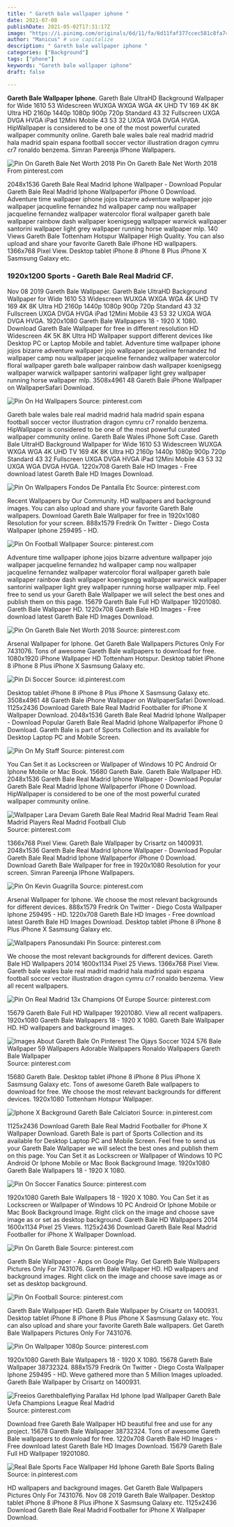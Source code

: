 ```yaml
---
title: " Gareth bale wallpaper iphone "
date: 2021-07-08
publishDate: 2021-05-02T17:31:17Z
image: "https://i.pinimg.com/originals/6d/11/fa/6d11faf377ccec581c8fa748b2410640.jpg"
author: "Manicus" # use capitalize
description: " Gareth bale wallpaper iphone "
categories: ["Background"]
tags: ["phone"]
keywords: "Gareth bale wallpaper iphone"
draft: false

---
```



**Gareth Bale Wallpaper Iphone**. Gareth Bale UltraHD Background Wallpaper for Wide 1610 53 Widescreen WUXGA WXGA WGA 4K UHD TV 169 4K 8K Ultra HD 2160p 1440p 1080p 900p 720p Standard 43 32 Fullscreen UXGA DVGA HVGA iPad 12Mini Mobile 43 53 32 UXGA WGA DVGA HVGA. HipWallpaper is considered to be one of the most powerful curated wallpaper community online. Gareth bale wales bale real madrid madrid hala madrid spain espana football soccer vector illustration dragon cymru cr7 ronaldo benzema. Simran Pareenja IPhone Wallpapers.

![Pin On Gareth Bale Net Worth 2018](https://i.pinimg.com/originals/5d/f7/3b/5df73b95530a712198cdf421ab2694d5.jpg "Pin On Gareth Bale Net Worth 2018")
Pin On Gareth Bale Net Worth 2018 From pinterest.com


2048x1536 Gareth Bale Real Madrid Iphone Wallpaper - Download Popular Gareth Bale Real Madrid Iphone Wallpaperfor iPhone 0 Download. Adventure time wallpaper iphone jojos bizarre adventure wallpaper jojo wallpaper jacqueline fernandez hd wallpaper camp nou wallpaper jacqueline fernandez wallpaper watercolor floral wallpaper gareth bale wallpaper rainbow dash wallpaper koenigsegg wallpaper warwick wallpaper santorini wallpaper light grey wallpaper running horse wallpaper mlp. 140 Views Gareth Bale Tottenham Hotspur Wallpaper High Quality. You can also upload and share your favorite Gareth Bale iPhone HD wallpapers. 1366x768 Pixel View. Desktop tablet iPhone 8 iPhone 8 Plus iPhone X Sasmsung Galaxy etc.

### 1920x1200 Sports - Gareth Bale Real Madrid CF.

Nov 08 2019 Gareth Bale Wallpaper. Gareth Bale UltraHD Background Wallpaper for Wide 1610 53 Widescreen WUXGA WXGA WGA 4K UHD TV 169 4K 8K Ultra HD 2160p 1440p 1080p 900p 720p Standard 43 32 Fullscreen UXGA DVGA HVGA iPad 12Mini Mobile 43 53 32 UXGA WGA DVGA HVGA. 1920x1080 Gareth Bale Wallpapers 18 - 1920 X 1080. Download Gareth Bale Wallpaper for free in different resolution HD Widescreen 4K 5K 8K Ultra HD Wallpaper support different devices like Desktop PC or Laptop Mobile and tablet. Adventure time wallpaper iphone jojos bizarre adventure wallpaper jojo wallpaper jacqueline fernandez hd wallpaper camp nou wallpaper jacqueline fernandez wallpaper watercolor floral wallpaper gareth bale wallpaper rainbow dash wallpaper koenigsegg wallpaper warwick wallpaper santorini wallpaper light grey wallpaper running horse wallpaper mlp. 3508x4961 48 Gareth Bale iPhone Wallpaper on WallpaperSafari Download.


![Pin On Hd Wallpapers](https://i.pinimg.com/originals/80/84/0e/80840ec2f24469f55fd57afd773f5c2d.jpg "Pin On Hd Wallpapers")
Source: pinterest.com

Gareth bale wales bale real madrid madrid hala madrid spain espana football soccer vector illustration dragon cymru cr7 ronaldo benzema. HipWallpaper is considered to be one of the most powerful curated wallpaper community online. Gareth Bale Wales iPhone Soft Case. Gareth Bale UltraHD Background Wallpaper for Wide 1610 53 Widescreen WUXGA WXGA WGA 4K UHD TV 169 4K 8K Ultra HD 2160p 1440p 1080p 900p 720p Standard 43 32 Fullscreen UXGA DVGA HVGA iPad 12Mini Mobile 43 53 32 UXGA WGA DVGA HVGA. 1220x708 Gareth Bale HD Images - Free download latest Gareth Bale HD Images Download.

![Pin On Wallpapers Fondos De Pantalla Etc](https://i.pinimg.com/736x/be/a8/d4/bea8d4521cd3c9986760d2af767709b3.jpg "Pin On Wallpapers Fondos De Pantalla Etc")
Source: pinterest.com

Recent Wallpapers by Our Community. HD wallpapers and background images. You can also upload and share your favorite Gareth Bale wallpapers. Download Gareth Bale Wallpaper for free in 1920x1080 Resolution for your screen. 888x1579 Fredrik On Twitter - Diego Costa Wallpaper Iphone 259495 - HD.

![Pin On Football Wallpaper](https://i.pinimg.com/originals/48/a8/04/48a804cdee9b65d1188658c7b82d7562.png "Pin On Football Wallpaper")
Source: pinterest.com

Adventure time wallpaper iphone jojos bizarre adventure wallpaper jojo wallpaper jacqueline fernandez hd wallpaper camp nou wallpaper jacqueline fernandez wallpaper watercolor floral wallpaper gareth bale wallpaper rainbow dash wallpaper koenigsegg wallpaper warwick wallpaper santorini wallpaper light grey wallpaper running horse wallpaper mlp. Feel free to send us your Gareth Bale Wallpaper we will select the best ones and publish them on this page. 15679 Gareth Bale Full HD Wallpaper 19201080. Gareth Bale Wallpaper HD. 1220x708 Gareth Bale HD Images - Free download latest Gareth Bale HD Images Download.

![Pin On Gareth Bale Net Worth 2018](https://i.pinimg.com/originals/5d/f7/3b/5df73b95530a712198cdf421ab2694d5.jpg "Pin On Gareth Bale Net Worth 2018")
Source: pinterest.com

Arsenal Wallpaper for Iphone. Get Gareth Bale Wallpapers Pictures Only For 7431076. Tons of awesome Gareth Bale wallpapers to download for free. 1080x1920 iPhone Wallpaper HD Tottenham Hotspur. Desktop tablet iPhone 8 iPhone 8 Plus iPhone X Sasmsung Galaxy etc.

![Pin Di Soccer](https://i.pinimg.com/originals/ba/eb/19/baeb191c6050d24c96133451e5ca4d60.jpg "Pin Di Soccer")
Source: id.pinterest.com

Desktop tablet iPhone 8 iPhone 8 Plus iPhone X Sasmsung Galaxy etc. 3508x4961 48 Gareth Bale iPhone Wallpaper on WallpaperSafari Download. 1125x2436 Download Gareth Bale Real Madrid Footballer for iPhone X Wallpaper Download. 2048x1536 Gareth Bale Real Madrid Iphone Wallpaper - Download Popular Gareth Bale Real Madrid Iphone Wallpaperfor iPhone 0 Download. Gareth Bale is part of Sports Collection and its available for Desktop Laptop PC and Mobile Screen.

![Pin On My Staff](https://i.pinimg.com/originals/90/97/55/909755dd9cf58aee5cf55adf3bce39a9.jpg "Pin On My Staff")
Source: pinterest.com

You Can Set it as Lockscreen or Wallpaper of Windows 10 PC Android Or Iphone Mobile or Mac Book. 15680 Gareth Bale. Gareth Bale Wallpaper HD. 2048x1536 Gareth Bale Real Madrid Iphone Wallpaper - Download Popular Gareth Bale Real Madrid Iphone Wallpaperfor iPhone 0 Download. HipWallpaper is considered to be one of the most powerful curated wallpaper community online.

![Wallpaper Lara Devam Gareth Bale Real Madrid Real Madrid Team Real Madrid Players Real Madrid Football Club](https://i.pinimg.com/originals/2c/77/d4/2c77d4a7969561b26749ebd8d9a7ad22.jpg "Wallpaper Lara Devam Gareth Bale Real Madrid Real Madrid Team Real Madrid Players Real Madrid Football Club")
Source: pinterest.com

1366x768 Pixel View. Gareth Bale Wallpaper by Crisartz on 1400931. 2048x1536 Gareth Bale Real Madrid Iphone Wallpaper - Download Popular Gareth Bale Real Madrid Iphone Wallpaperfor iPhone 0 Download. Download Gareth Bale Wallpaper for free in 1920x1080 Resolution for your screen. Simran Pareenja IPhone Wallpapers.

![Pin On Kevin Guagrilla](https://i.pinimg.com/originals/c2/2f/07/c22f071bc6d5af35720fbaa50508ce55.png "Pin On Kevin Guagrilla")
Source: pinterest.com

Arsenal Wallpaper for Iphone. We choose the most relevant backgrounds for different devices. 888x1579 Fredrik On Twitter - Diego Costa Wallpaper Iphone 259495 - HD. 1220x708 Gareth Bale HD Images - Free download latest Gareth Bale HD Images Download. Desktop tablet iPhone 8 iPhone 8 Plus iPhone X Sasmsung Galaxy etc.

![Wallpapers Panosundaki Pin](https://i.pinimg.com/originals/54/90/23/54902332199639d142223174d4c39bca.webp "Wallpapers Panosundaki Pin")
Source: pinterest.com

We choose the most relevant backgrounds for different devices. Gareth Bale HD Wallpapers 2014 1600x1134 Pixel 25 Views. 1366x768 Pixel View. Gareth bale wales bale real madrid madrid hala madrid spain espana football soccer vector illustration dragon cymru cr7 ronaldo benzema. View all recent wallpapers.

![Pin On Real Madrid 13x Champions Of Europe](https://i.pinimg.com/736x/10/61/7a/10617ab3f0e30f03037dc5bd82a574f0.jpg "Pin On Real Madrid 13x Champions Of Europe")
Source: pinterest.com

15679 Gareth Bale Full HD Wallpaper 19201080. View all recent wallpapers. 1920x1080 Gareth Bale Wallpapers 18 - 1920 X 1080. Gareth Bale Wallpaper HD. HD wallpapers and background images.

![Images About Gareth Bale On Pinterest The Ojays Soccer 1024 576 Bale Wallpaper 59 Wallpapers Adorable Wallpapers Ronaldo Wallpapers Gareth Bale Wallpaper](https://i.pinimg.com/originals/f9/70/74/f97074cca4980cfe6e3d2c068dc654f1.jpg "Images About Gareth Bale On Pinterest The Ojays Soccer 1024 576 Bale Wallpaper 59 Wallpapers Adorable Wallpapers Ronaldo Wallpapers Gareth Bale Wallpaper")
Source: pinterest.com

15680 Gareth Bale. Desktop tablet iPhone 8 iPhone 8 Plus iPhone X Sasmsung Galaxy etc. Tons of awesome Gareth Bale wallpapers to download for free. We choose the most relevant backgrounds for different devices. 1920x1080 Tottenham Hotspur Wallpaper.

![Iphone X Background Gareth Bale Calciatori](https://i.pinimg.com/736x/af/b3/c1/afb3c1cc11b6aeffe984f7ac705e41de.jpg "Iphone X Background Gareth Bale Calciatori")
Source: in.pinterest.com

1125x2436 Download Gareth Bale Real Madrid Footballer for iPhone X Wallpaper Download. Gareth Bale is part of Sports Collection and its available for Desktop Laptop PC and Mobile Screen. Feel free to send us your Gareth Bale Wallpaper we will select the best ones and publish them on this page. You Can Set it as Lockscreen or Wallpaper of Windows 10 PC Android Or Iphone Mobile or Mac Book Background Image. 1920x1080 Gareth Bale Wallpapers 18 - 1920 X 1080.

![Pin On Soccer Fanatics](https://i.pinimg.com/564x/8f/ee/c3/8feec3f66abf6a804f3cf5ea77ae1ab4.jpg "Pin On Soccer Fanatics")
Source: pinterest.com

1920x1080 Gareth Bale Wallpapers 18 - 1920 X 1080. You Can Set it as Lockscreen or Wallpaper of Windows 10 PC Android Or Iphone Mobile or Mac Book Background Image. Right click on the image and choose save image as or set as desktop background. Gareth Bale HD Wallpapers 2014 1600x1134 Pixel 25 Views. 1125x2436 Download Gareth Bale Real Madrid Footballer for iPhone X Wallpaper Download.

![Pin On Gareth Bale](https://i.pinimg.com/originals/14/2b/71/142b7159517affb6a91c3546c011aa5b.png "Pin On Gareth Bale")
Source: pinterest.com

Gareth Bale Wallpaper - Apps on Google Play. Get Gareth Bale Wallpapers Pictures Only For 7431076. Gareth Bale Wallpaper HD. HD wallpapers and background images. Right click on the image and choose save image as or set as desktop background.

![Pin On Football](https://i.pinimg.com/originals/f8/d6/1c/f8d61ca144b5e27bd1ad04d66500c93a.jpg "Pin On Football")
Source: pinterest.com

Gareth Bale Wallpaper HD. Gareth Bale Wallpaper by Crisartz on 1400931. Desktop tablet iPhone 8 iPhone 8 Plus iPhone X Sasmsung Galaxy etc. You can also upload and share your favorite Gareth Bale wallpapers. Get Gareth Bale Wallpapers Pictures Only For 7431076.

![Pin On Wallpaper 1080p](https://i.pinimg.com/originals/fe/89/15/fe891572b6fda28a1152455ed711932d.jpg "Pin On Wallpaper 1080p")
Source: pinterest.com

1920x1080 Gareth Bale Wallpapers 18 - 1920 X 1080. 15678 Gareth Bale Wallpaper 38732324. 888x1579 Fredrik On Twitter - Diego Costa Wallpaper Iphone 259495 - HD. Weve gathered more than 5 Million Images uploaded. Gareth Bale Wallpaper by Crisartz on 1400931.

![Freeios Garethbaleflying Parallax Hd Iphone Ipad Wallpaper Gareth Bale Uefa Champions League Real Madrid](https://i.pinimg.com/originals/cf/c3/42/cfc342cd5042597e5d37d0825e09f9eb.jpg "Freeios Garethbaleflying Parallax Hd Iphone Ipad Wallpaper Gareth Bale Uefa Champions League Real Madrid")
Source: pinterest.com

Download free Gareth Bale Wallpaper HD beautiful free and use for any project. 15678 Gareth Bale Wallpaper 38732324. Tons of awesome Gareth Bale wallpapers to download for free. 1220x708 Gareth Bale HD Images - Free download latest Gareth Bale HD Images Download. 15679 Gareth Bale Full HD Wallpaper 19201080.

![Real Bale Sports Face Wallpaper Hd Iphone Gareth Bale Sports Baling](https://i.pinimg.com/originals/6d/11/fa/6d11faf377ccec581c8fa748b2410640.jpg "Real Bale Sports Face Wallpaper Hd Iphone Gareth Bale Sports Baling")
Source: in.pinterest.com

HD wallpapers and background images. Get Gareth Bale Wallpapers Pictures Only For 7431076. Nov 08 2019 Gareth Bale Wallpaper. Desktop tablet iPhone 8 iPhone 8 Plus iPhone X Sasmsung Galaxy etc. 1125x2436 Download Gareth Bale Real Madrid Footballer for iPhone X Wallpaper Download.

